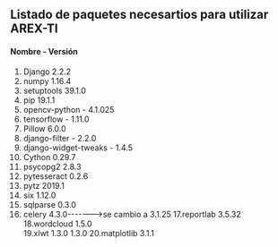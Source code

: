 ## Listado de paquetes necesartios para utilizar AREX-TI

#### Nombre - Versión
1. Django       2.2.2
2. numpy        1.16.4
3. setuptools   39.1.0
4. pip          19.1.1
5. opencv-python - 4.1.025
6. tensorflow - 1.11.0
7. Pillow       6.0.0	
8. django-filter - 2.2.0	
9. django-widget-tweaks - 1.4.5	
10. Cython	    0.29.7
11. psycopg2	2.8.3	
12. pytesseract	0.2.6	
13. pytz	    2019.1	
14. six	        1.12.0	
15. sqlparse	0.3.0	
16. celery 4.3.0------->se cambio a 3.1.25 
17.reportlab	3.5.32	
18.wordcloud	1.5.0	
19.xlwt	1.3.0	1.3.0
20.matplotlib	3.1.1
